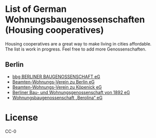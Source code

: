 # List of German Wohnungsbaugenossenschaften (Housing cooperatives)
Housing cooperatives are a great way to make living in cities affordable. 
The list is work in progress. Feel free to add more Genossenschaften.

## Berlin

* [bbg BERLINER BAUGENOSSENSCHAFT eG](http://bbg-eg.de/)
* [Beamten-Wohnungs-Verein zu Berlin eG](https://www.bwv-berlin.de/)
* [Beamten-Wohnungs-Verein zu Köpenick eG](https://www.bwv-zk.de/)
* [Berliner Bau- und Wohnungsgenossenschaft von 1892 eG](https://1892.de/)
* [Wohnungsbaugenossenschaft „Berolina“ eG](https://berolina.info)

# License

CC-0
